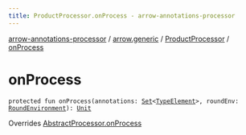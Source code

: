 ```yaml
---
title: ProductProcessor.onProcess - arrow-annotations-processor
---
```


[arrow-annotations-processor](../../index.html) / [arrow.generic](../index.html) / [ProductProcessor](index.html) / [onProcess](./on-process.html)

# onProcess

`protected fun onProcess(annotations: `[`Set`](https://kotlinlang.org/api/latest/jvm/stdlib/kotlin.collections/-set/index.html)`<`[`TypeElement`](http://docs.oracle.com/javase/6/docs/api/javax/lang/model/element/TypeElement.html)`>, roundEnv: `[`RoundEnvironment`](http://docs.oracle.com/javase/6/docs/api/javax/annotation/processing/RoundEnvironment.html)`): `[`Unit`](https://kotlinlang.org/api/latest/jvm/stdlib/kotlin/-unit/index.html)

Overrides [AbstractProcessor.onProcess](../../arrow.common.utils/-abstract-processor/on-process.html)

